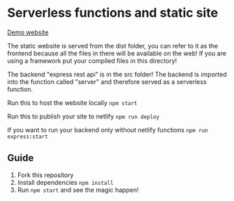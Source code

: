 # Serverless functions and static site
<a href="https://serverless-functions-express.netlify.app/">Demo website</a>

The static website is served from the dist folder, you can refer to it as the frontend because all the files in there will be available on the web! 
If you are using a framework put your compiled files in this directory!

The backend "express rest api" is in the src folder! The backend is imported into the function called "server" and therefore served as a serverless function.

Run this to host the website locally
`npm start`

Run this to publish your site to netlify
`npm run deploy`

If you want to run your backend only without netlify functions
`npm run express:start`

## Guide

1. Fork this repository
3. Install dependencies `npm install`
4. Run `npm start` and see the magic happen!
